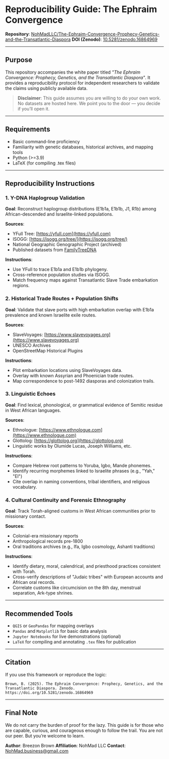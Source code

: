 # Reproducibility Guide: The Ephraim Convergence

**Repository**: [NohMadLLC/The-Ephraim-Convergence-Prophecy-Genetics-and-the-Transatlantic-Diaspora](https://github.com/NohMadLLC/The-Ephraim-Convergence-Prophecy-Genetics-and-the-Transatlantic-Diaspora)
**DOI (Zenodo)**: [10.5281/zenodo.16864969](https://doi.org/10.5281/zenodo.16864969)

---

## Purpose

This repository accompanies the white paper titled *"The Ephraim Convergence: Prophecy, Genetics, and the Transatlantic Diaspora"*. It provides a reproducibility protocol for independent researchers to validate the claims using publicly available data.

> **Disclaimer**: This guide assumes you are willing to do your own work. No datasets are hosted here. We point you to the door — you decide if you’ll open it.

---

## Requirements

* Basic command-line proficiency
* Familiarity with genetic databases, historical archives, and mapping tools
* Python (>=3.9)
* LaTeX (for compiling .tex files)

---

## Reproducibility Instructions

### 1. Y-DNA Haplogroup Validation

**Goal**: Reconstruct haplogroup distributions (E1b1a, E1b1b, J1, R1b) among African-descended and Israelite-linked populations.

**Sources**:

* YFull Tree: [https://yfull.com](https://yfull.com)
* ISOGG: [https://isogg.org/tree/](https://isogg.org/tree/)
* National Geographic Genographic Project (archived)
* Published datasets from [FamilyTreeDNA](https://www.familytreedna.com/public/)

**Instructions**:

* Use YFull to trace E1b1a and E1b1b phylogeny.
* Cross-reference population studies via ISOGG.
* Match frequency maps against Transatlantic Slave Trade embarkation regions.

### 2. Historical Trade Routes + Population Shifts

**Goal**: Validate that slave ports with high embarkation overlap with E1b1a prevalence and known Israelite exile routes.

**Sources**:

* SlaveVoyages: [https://www.slavevoyages.org](https://www.slavevoyages.org)
* UNESCO Archives
* OpenStreetMap Historical Plugins

**Instructions**:

* Plot embarkation locations using SlaveVoyages data.
* Overlay with known Assyrian and Phoenician trade routes.
* Map correspondence to post-1492 diasporas and colonization trails.

### 3. Linguistic Echoes

**Goal**: Find lexical, phonological, or grammatical evidence of Semitic residue in West African languages.

**Sources**:

* Ethnologue: [https://www.ethnologue.com](https://www.ethnologue.com)
* Glottolog: [https://glottolog.org](https://glottolog.org)
* Linguistic works by Olumide Lucas, Joseph Williams, etc.

**Instructions**:

* Compare Hebrew root patterns to Yoruba, Igbo, Mande phonemes.
* Identify recurring morphemes linked to Israelite phrases (e.g., "Yah," "El")
* Cite overlap in naming conventions, tribal identifiers, and religious vocabulary.

### 4. Cultural Continuity and Forensic Ethnography

**Goal**: Track Torah-aligned customs in West African communities prior to missionary contact.

**Sources**:

* Colonial-era missionary reports
* Anthropological records pre-1800
* Oral traditions archives (e.g., Ifa, Igbo cosmology, Ashanti traditions)

**Instructions**:

* Identify dietary, moral, calendrical, and priesthood practices consistent with Torah.
* Cross-verify descriptions of "Judaic tribes" with European accounts and African oral records.
* Correlate customs like circumcision on the 8th day, menstrual separation, Ark-type shrines.

---

## Recommended Tools

* `QGIS` or `GeoPandas` for mapping overlays
* `Pandas` and `Matplotlib` for basic data analysis
* `Jupyter Notebooks` for live demonstrations (optional)
* `LaTeX` for compiling and annotating `.tex` files for publication

---

## Citation

If you use this framework or reproduce the logic:

```
Brown, B. (2025). The Ephraim Convergence: Prophecy, Genetics, and the Transatlantic Diaspora. Zenodo. https://doi.org/10.5281/zenodo.16864969
```

---

## Final Note

We do not carry the burden of proof for the lazy. This guide is for those who are capable, curious, and courageous enough to follow the trail. You are not our peer. But you’re welcome to learn.

**Author**: Breezon Brown
**Affiliation**: NohMad LLC
**Contact**: [NohMad.business@gmail.com](mailto:NohMad.business@gmail.com)
